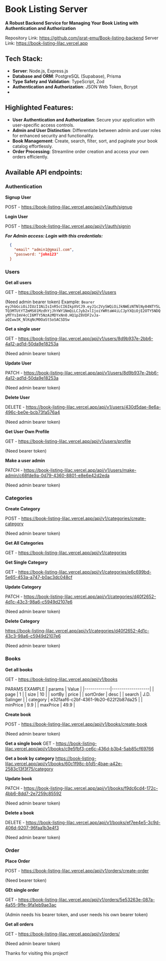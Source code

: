 # Book Listing Server

**A Robust Backend Service for Managing Your Book Listing with Authentication and Authorization**

Repository Link: https://github.com/israt-emu/Book-listing-backend
Server Link: https://book-listing-lilac.vercel.app

## Tech Stack:

- **Server**: Node.js, Express.js
- **Database and ORM**: PostgreSQL (Supabase), Prisma
- **Type Safety and Validation**: TypeScript, Zod
- **Authentication and Authorization**: JSON Web Token, Bcrypt
-

## Highlighted Features:

- **User Authentication and Authorization**: Secure your application with user-specific access controls.
- **Admin and User Distinction**: Differentiate between admin and user roles for enhanced security and functionality.
- **Book Management**: Create, search, filter, sort, and paginate your book catalog effortlessly.
- **Order Processing**: Streamline order creation and access your own orders efficiently.

## Available API endpoints:

### Authentication

**Signup User**

POST - https://book-listing-lilac.vercel.app/api/v1/auth/signup

**Login User**

POST - https://book-listing-lilac.vercel.app/api/v1/auth/signin

**_For Admin access: Login with this credentials:_**

```json
  {
    "email" "admin1@gmail.com",
    "password: "john123"
  }
```

### Users

**Get all users**

GET - https://book-listing-lilac.vercel.app/api/v1/users

(Need admin bearer token)
Example: `Bearer eyJhbGciOiJIUzI1NiIsInR5cCI6IkpXVCJ9.eyJ1c2VySWQiOiJkNWEzNTNlNy04NTY5LTQ3MTUtYTZmMS01MzdhYjJhYWY1NmQiLCJyb2xlIjoiYWRtaW4iLCJpYXQiOjE2OTY5NDQyMTYsImV4cCI6MTY5NzAzMDYxNn0.HQ1pZ8VDF2vJa-aQIww3K_NlKqNcM0OaStSoSACSDSw`

**Get a single user**

GET - https://book-listing-lilac.vercel.app/api/v1/users/8d9b937e-2bb6-4a12-ad1d-50da9e18253a

(Need admin bearer token)

**Update User**

PATCH - https://book-listing-lilac.vercel.app/api/v1/users/8d9b937e-2bb6-4a12-ad1d-50da9e18253a

(Need admin bearer token)

**Delete User**

DELETE - https://book-listing-lilac.vercel.app/api/v1/users/430d5dae-8e6a-496c-be0e-bcb73fa576a4

(Need admin bearer token)

**Get User Own Profile**

GET - https://book-listing-lilac.vercel.app/api/v1/users/profile

(Need bearer token)

**Make a user admin**

PATCH - https://book-listing-lilac.vercel.app/api/v1/users/make-admin/c68fde9a-0d79-4360-8801-e8e6e42d2eda

(Need admin bearer token)

### Categories

**Create Category**

POST - https://book-listing-lilac.vercel.app/api/v1/categories/create-category

(Need admin bearer token)

**Get All Categories**

GET - https://book-listing-lilac.vercel.app/api/v1/categories

**Get Single Category**

GET - https://book-listing-lilac.vercel.app/api/v1/categories/e6c699bd-5e65-453a-a747-b0ac3dc048cf

**Update Category**

PATCH - https://book-listing-lilac.vercel.app/api/v1/categories/d40f2652-4d1c-43c3-98a6-c5949d2107e6

(Need admin bearer token)

**Delete Category**

https://book-listing-lilac.vercel.app/api/v1/categories/d40f2652-4d1c-43c3-98a6-c5949d2107e6

(Need admin bearer token)

### Books

**Get all books**

GET - https://book-listing-lilac.vercel.app/api/v1/books

PARAMS EXAMPLE
| params | Value |
|-------------|-------------------|
| page | 1 |
| size | 10 |
| sortBy | price |
| sortOrder | desc |
| search | J.D. Salinger |
| category | e32faaf6-c2bf-4361-9b20-622f2b87da25 |
| minPrice | 9.9 |
| maxPrice | 49.9 |

**Create book**

POST - https://book-listing-lilac.vercel.app/api/v1/books/create-book

(Need admin bearer token)

**Get a single book**
GET - https://book-listing-lilac.vercel.app/api/v1/books/c9e5fbf3-ce6c-436d-b3b4-5ab85cf69766

**Get a book by category**
https://book-listing-lilac.vercel.app/api/v1/books/60c1f98c-b1d5-4bae-a42e-2583c13f3f75/category

**Update book**

PATCH - https://book-listing-lilac.vercel.app/api/v1/books/f9dc6cd4-172c-4bb6-8dd7-2e7259c85592

(Need admin bearer token)

**Delete a book**

DELETE - https://book-listing-lilac.vercel.app/api/v1/books/ef7ee4e5-3c9d-406d-9207-96faa1b3e4f3

(Need admin bearer token)

### Order

**Place Order**

POST - https://book-listing-lilac.vercel.app/api/v1/orders/create-order

(Need bearer token)

**GEt single order**

GET - https://book-listing-lilac.vercel.app/api/v1/orders/5e53263e-087a-4a55-9ffe-9fa1eb9ae3ac

(Admin needs his bearer token, and user needs his own bearer token)

**Get all orders**

GET - https://book-listing-lilac.vercel.app/api/v1/orders/

(Need admin bearer token)

Thanks for visiting this project!

